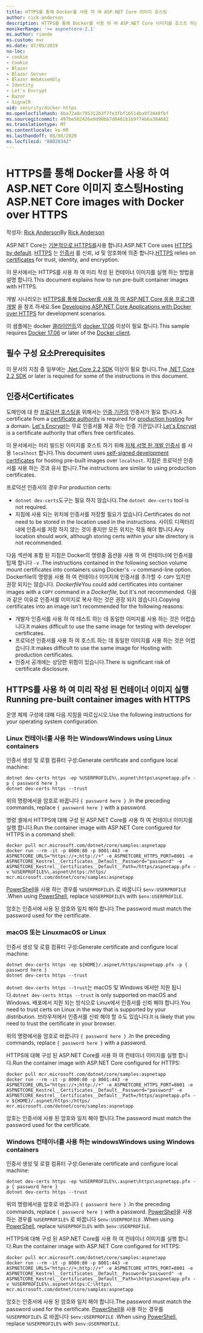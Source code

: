 ```yaml
---
title: HTTPS를 통해 Docker를 사용 하 여 ASP.NET Core 이미지 호스팅
author: rick-anderson
description: HTTPS를 통해 Docker를 사용 하 여 ASP.NET Core 이미지를 호스트 하는 방법을 알아봅니다.
monikerRange: '>= aspnetcore-2.1'
ms.author: riande
ms.custom: mvc
ms.date: 07/05/2019
no-loc:
- cookie
- Cookie
- Blazor
- Blazor Server
- Blazor WebAssembly
- Identity
- Let's Encrypt
- Razor
- SignalR
uid: security/docker-https
ms.openlocfilehash: bba72a8c795312b3f7fe3fbf16514ba9f2448fbf
ms.sourcegitcommit: 497be502426e9d90bb7d0401b1b9f74b6a384682
ms.translationtype: MT
ms.contentlocale: ko-KR
ms.lasthandoff: 08/08/2020
ms.locfileid: "88020342"
---
```

# <a name="hosting-aspnet-core-images-with-docker-over-https"></a><span data-ttu-id="26a14-103">HTTPS를 통해 Docker를 사용 하 여 ASP.NET Core 이미지 호스팅</span><span class="sxs-lookup"><span data-stu-id="26a14-103">Hosting ASP.NET Core images with Docker over HTTPS</span></span>

<span data-ttu-id="26a14-104">작성자: [Rick Anderson](https://twitter.com/RickAndMSFT)</span><span class="sxs-lookup"><span data-stu-id="26a14-104">By [Rick Anderson](https://twitter.com/RickAndMSFT)</span></span>

<span data-ttu-id="26a14-105">ASP.NET Core는 [기본적으로 HTTPS를](/aspnet/core/security/enforcing-ssl)사용 합니다.</span><span class="sxs-lookup"><span data-stu-id="26a14-105">ASP.NET Core uses [HTTPS by default](/aspnet/core/security/enforcing-ssl).</span></span> <span data-ttu-id="26a14-106">[HTTPS](https://en.wikipedia.org/wiki/HTTPS) 는 [인증서](https://en.wikipedia.org/wiki/Public_key_certificate) 를 신뢰, id 및 암호화에 의존 합니다.</span><span class="sxs-lookup"><span data-stu-id="26a14-106">[HTTPS](https://en.wikipedia.org/wiki/HTTPS) relies on [certificates](https://en.wikipedia.org/wiki/Public_key_certificate) for trust, identity, and encryption.</span></span>

<span data-ttu-id="26a14-107">이 문서에서는 HTTPS를 사용 하 여 미리 작성 된 컨테이너 이미지를 실행 하는 방법을 설명 합니다.</span><span class="sxs-lookup"><span data-stu-id="26a14-107">This document explains how to run pre-built container images with HTTPS.</span></span>

<span data-ttu-id="26a14-108">개발 시나리오는 [HTTPS를 통해 Docker를 사용 하 여 ASP.NET Core 응용 프로그램 개발](https://github.com/dotnet/dotnet-docker/blob/master/samples/run-aspnetcore-https-development.md) 을 참조 하세요.</span><span class="sxs-lookup"><span data-stu-id="26a14-108">See [Developing ASP.NET Core Applications with Docker over HTTPS](https://github.com/dotnet/dotnet-docker/blob/master/samples/run-aspnetcore-https-development.md) for development scenarios.</span></span>

<span data-ttu-id="26a14-109">이 샘플에는 docker [클라이언트](https://www.docker.com/products/docker)의 [docker 17.06](https://docs.docker.com/release-notes/docker-ce) 이상이 필요 합니다.</span><span class="sxs-lookup"><span data-stu-id="26a14-109">This sample requires [Docker 17.06](https://docs.docker.com/release-notes/docker-ce) or later of the [Docker client](https://www.docker.com/products/docker).</span></span>

## <a name="prerequisites"></a><span data-ttu-id="26a14-110">필수 구성 요소</span><span class="sxs-lookup"><span data-stu-id="26a14-110">Prerequisites</span></span>

<span data-ttu-id="26a14-111">이 문서의 지침 중 일부에는 [.Net Core 2.2 SDK](https://dotnet.microsoft.com/download) 이상이 필요 합니다.</span><span class="sxs-lookup"><span data-stu-id="26a14-111">The [.NET Core 2.2 SDK](https://dotnet.microsoft.com/download) or later is required for some of the instructions in this document.</span></span>

## <a name="certificates"></a><span data-ttu-id="26a14-112">인증서</span><span class="sxs-lookup"><span data-stu-id="26a14-112">Certificates</span></span>

<span data-ttu-id="26a14-113">도메인에 대 한 [프로덕션 호스팅을](https://blogs.msdn.microsoft.com/webdev/2017/11/29/configuring-https-in-asp-net-core-across-different-platforms/) 위해서는 [인증 기관의](https://wikipedia.org/wiki/Certificate_authority) 인증서가 필요 합니다.</span><span class="sxs-lookup"><span data-stu-id="26a14-113">A certificate from a [certificate authority](https://wikipedia.org/wiki/Certificate_authority) is required for [production hosting](https://blogs.msdn.microsoft.com/webdev/2017/11/29/configuring-https-in-asp-net-core-across-different-platforms/) for a domain.</span></span> <span data-ttu-id="26a14-114">[Let's Encrypt](https://letsencrypt.org/)는 무료 인증서를 제공 하는 인증 기관입니다.</span><span class="sxs-lookup"><span data-stu-id="26a14-114">[Let's Encrypt](https://letsencrypt.org/) is a certificate authority that offers free certificates.</span></span>

<span data-ttu-id="26a14-115">이 문서에서는 미리 빌드된 이미지를 호스트 하기 위해 [자체 서명 된 개발 인증서](https://en.wikipedia.org/wiki/Self-signed_certificate) 를 사용 `localhost` 합니다.</span><span class="sxs-lookup"><span data-stu-id="26a14-115">This document uses [self-signed development certificates](https://en.wikipedia.org/wiki/Self-signed_certificate) for hosting pre-built images over `localhost`.</span></span> <span data-ttu-id="26a14-116">지침은 프로덕션 인증서를 사용 하는 것과 유사 합니다.</span><span class="sxs-lookup"><span data-stu-id="26a14-116">The instructions are similar to using production certificates.</span></span>

<span data-ttu-id="26a14-117">프로덕션 인증서의 경우:</span><span class="sxs-lookup"><span data-stu-id="26a14-117">For production certs:</span></span>

* <span data-ttu-id="26a14-118">`dotnet dev-certs`도구는 필요 하지 않습니다.</span><span class="sxs-lookup"><span data-stu-id="26a14-118">The `dotnet dev-certs` tool is not required.</span></span>
* <span data-ttu-id="26a14-119">지침에 사용 되는 위치에 인증서를 저장할 필요가 없습니다.</span><span class="sxs-lookup"><span data-stu-id="26a14-119">Certificates do not need to be stored in the location used in the instructions.</span></span> <span data-ttu-id="26a14-120">사이트 디렉터리 내에 인증서를 저장 하지 않는 것이 좋지만 모든 위치는 작동 해야 합니다.</span><span class="sxs-lookup"><span data-stu-id="26a14-120">Any location should work, although storing certs within your site directory is not recommended.</span></span>

<span data-ttu-id="26a14-121">다음 섹션에 포함 된 지침은 Docker의 명령줄 옵션을 사용 하 여 컨테이너에 인증서를 탑재 합니다 `-v` .</span><span class="sxs-lookup"><span data-stu-id="26a14-121">The instructions contained in the following section volume mount certificates into containers using Docker's `-v` command-line option.</span></span> <span data-ttu-id="26a14-122">Dockerfile의 명령을 사용 하 여 컨테이너 이미지에 인증서를 추가할 수 `COPY` 있지만 권장 되지는 않습니다. *Dockerfile*</span><span class="sxs-lookup"><span data-stu-id="26a14-122">You could add certificates into container images with a `COPY` command in a *Dockerfile*, but it's not recommended.</span></span> <span data-ttu-id="26a14-123">다음과 같은 이유로 인증서를 이미지로 복사 하는 것은 권장 되지 않습니다.</span><span class="sxs-lookup"><span data-stu-id="26a14-123">Copying certificates into an image isn't recommended for the following reasons:</span></span>

* <span data-ttu-id="26a14-124">개발자 인증서를 사용 하 여 테스트 하는 데 동일한 이미지를 사용 하는 것은 어렵습니다.</span><span class="sxs-lookup"><span data-stu-id="26a14-124">It makes difficult to use the same image for testing with developer certificates.</span></span>
* <span data-ttu-id="26a14-125">프로덕션 인증서를 사용 하 여 호스트 하는 데 동일한 이미지를 사용 하는 것은 어렵습니다.</span><span class="sxs-lookup"><span data-stu-id="26a14-125">It makes difficult to use the same image for Hosting with production certificates.</span></span>
* <span data-ttu-id="26a14-126">인증서 공개에는 상당한 위험이 있습니다.</span><span class="sxs-lookup"><span data-stu-id="26a14-126">There is significant risk of certificate disclosure.</span></span>

## <a name="running-pre-built-container-images-with-https"></a><span data-ttu-id="26a14-127">HTTPS를 사용 하 여 미리 작성 된 컨테이너 이미지 실행</span><span class="sxs-lookup"><span data-stu-id="26a14-127">Running pre-built container images with HTTPS</span></span>

<span data-ttu-id="26a14-128">운영 체제 구성에 대해 다음 지침을 따르십시오.</span><span class="sxs-lookup"><span data-stu-id="26a14-128">Use the following instructions for your operating system configuration.</span></span>

### <a name="windows-using-linux-containers"></a><span data-ttu-id="26a14-129">Linux 컨테이너를 사용 하는 Windows</span><span class="sxs-lookup"><span data-stu-id="26a14-129">Windows using Linux containers</span></span>

<span data-ttu-id="26a14-130">인증서 생성 및 로컬 컴퓨터 구성:</span><span class="sxs-lookup"><span data-stu-id="26a14-130">Generate certificate and configure local machine:</span></span>

```dotnetcli
dotnet dev-certs https -ep %USERPROFILE%\.aspnet\https\aspnetapp.pfx -p { password here }
dotnet dev-certs https --trust
```

<span data-ttu-id="26a14-131">위의 명령에서을 암호로 바꿉니다 `{ password here }` .</span><span class="sxs-lookup"><span data-stu-id="26a14-131">In the preceding commands, replace `{ password here }` with a password.</span></span>

<span data-ttu-id="26a14-132">명령 셸에서 HTTPS에 대해 구성 된 ASP.NET Core를 사용 하 여 컨테이너 이미지를 실행 합니다.</span><span class="sxs-lookup"><span data-stu-id="26a14-132">Run the container image with ASP.NET Core configured for HTTPS in a command shell:</span></span>

```console
docker pull mcr.microsoft.com/dotnet/core/samples:aspnetapp
docker run --rm -it -p 8000:80 -p 8001:443 -e ASPNETCORE_URLS="https://+;http://+" -e ASPNETCORE_HTTPS_PORT=8001 -e ASPNETCORE_Kestrel__Certificates__Default__Password="password" -e ASPNETCORE_Kestrel__Certificates__Default__Path=/https/aspnetapp.pfx -v %USERPROFILE%\.aspnet\https:/https/ mcr.microsoft.com/dotnet/core/samples:aspnetapp
```

<span data-ttu-id="26a14-133">[PowerShell](/powershell/scripting/overview)을 사용 하는 경우를 `%USERPROFILE%` 로 바꿉니다 `$env:USERPROFILE` .</span><span class="sxs-lookup"><span data-stu-id="26a14-133">When using [PowerShell](/powershell/scripting/overview), replace `%USERPROFILE%` with `$env:USERPROFILE`.</span></span>

<span data-ttu-id="26a14-134">암호는 인증서에 사용 된 암호와 일치 해야 합니다.</span><span class="sxs-lookup"><span data-stu-id="26a14-134">The password must match the password used for the certificate.</span></span>

### <a name="macos-or-linux"></a><span data-ttu-id="26a14-135">macOS 또는 Linux</span><span class="sxs-lookup"><span data-stu-id="26a14-135">macOS or Linux</span></span>

<span data-ttu-id="26a14-136">인증서 생성 및 로컬 컴퓨터 구성:</span><span class="sxs-lookup"><span data-stu-id="26a14-136">Generate certificate and configure local machine:</span></span>

```dotnetcli
dotnet dev-certs https -ep ${HOME}/.aspnet/https/aspnetapp.pfx -p { password here }
dotnet dev-certs https --trust
```

<span data-ttu-id="26a14-137">`dotnet dev-certs https --trust`는 macOS 및 Windows 에서만 지원 됩니다.</span><span class="sxs-lookup"><span data-stu-id="26a14-137">`dotnet dev-certs https --trust` is only supported on macOS and Windows.</span></span> <span data-ttu-id="26a14-138">배포에서 지원 되는 방식으로 Linux에서 인증서를 신뢰 해야 합니다.</span><span class="sxs-lookup"><span data-stu-id="26a14-138">You need to trust certs on Linux in the way that is supported by your distribution.</span></span> <span data-ttu-id="26a14-139">브라우저에서 인증서를 신뢰 해야 할 수도 있습니다.</span><span class="sxs-lookup"><span data-stu-id="26a14-139">It is likely that you need to trust the certificate in your browser.</span></span>

<span data-ttu-id="26a14-140">위의 명령에서을 암호로 바꿉니다 `{ password here }` .</span><span class="sxs-lookup"><span data-stu-id="26a14-140">In the preceding commands, replace `{ password here }` with a password.</span></span>

<span data-ttu-id="26a14-141">HTTPS에 대해 구성 된 ASP.NET Core를 사용 하 여 컨테이너 이미지를 실행 합니다.</span><span class="sxs-lookup"><span data-stu-id="26a14-141">Run the container image with ASP.NET Core configured for HTTPS:</span></span>

```console
docker pull mcr.microsoft.com/dotnet/core/samples:aspnetapp
docker run --rm -it -p 8000:80 -p 8001:443 -e ASPNETCORE_URLS="https://+;http://+" -e ASPNETCORE_HTTPS_PORT=8001 -e ASPNETCORE_Kestrel__Certificates__Default__Password="password" -e ASPNETCORE_Kestrel__Certificates__Default__Path=/https/aspnetapp.pfx -v ${HOME}/.aspnet/https:/https/ mcr.microsoft.com/dotnet/core/samples:aspnetapp
```

<span data-ttu-id="26a14-142">암호는 인증서에 사용 된 암호와 일치 해야 합니다.</span><span class="sxs-lookup"><span data-stu-id="26a14-142">The password must match the password used for the certificate.</span></span>

### <a name="windows-using-windows-containers"></a><span data-ttu-id="26a14-143">Windows 컨테이너를 사용 하는 windows</span><span class="sxs-lookup"><span data-stu-id="26a14-143">Windows using Windows containers</span></span>

<span data-ttu-id="26a14-144">인증서 생성 및 로컬 컴퓨터 구성:</span><span class="sxs-lookup"><span data-stu-id="26a14-144">Generate certificate and configure local machine:</span></span>

```dotnetcli
dotnet dev-certs https -ep %USERPROFILE%\.aspnet\https\aspnetapp.pfx -p { password here }
dotnet dev-certs https --trust
```

<span data-ttu-id="26a14-145">위의 명령에서을 암호로 바꿉니다 `{ password here }` .</span><span class="sxs-lookup"><span data-stu-id="26a14-145">In the preceding commands, replace `{ password here }` with a password.</span></span> <span data-ttu-id="26a14-146">[PowerShell](/powershell/scripting/overview)을 사용 하는 경우를 `%USERPROFILE%` 로 바꿉니다 `$env:USERPROFILE` .</span><span class="sxs-lookup"><span data-stu-id="26a14-146">When using [PowerShell](/powershell/scripting/overview), replace `%USERPROFILE%` with `$env:USERPROFILE`.</span></span>

<span data-ttu-id="26a14-147">HTTPS에 대해 구성 된 ASP.NET Core를 사용 하 여 컨테이너 이미지를 실행 합니다.</span><span class="sxs-lookup"><span data-stu-id="26a14-147">Run the container image with ASP.NET Core configured for HTTPS:</span></span>

```console
docker pull mcr.microsoft.com/dotnet/core/samples:aspnetapp
docker run --rm -it -p 8000:80 -p 8001:443 -e ASPNETCORE_URLS="https://+;http://+" -e ASPNETCORE_HTTPS_PORT=8001 -e ASPNETCORE_Kestrel__Certificates__Default__Password="password" -e ASPNETCORE_Kestrel__Certificates__Default__Path=\https\aspnetapp.pfx -v %USERPROFILE%\.aspnet\https:C:\https\ mcr.microsoft.com/dotnet/core/samples:aspnetapp
```

<span data-ttu-id="26a14-148">암호는 인증서에 사용 된 암호와 일치 해야 합니다.</span><span class="sxs-lookup"><span data-stu-id="26a14-148">The password must match the password used for the certificate.</span></span> <span data-ttu-id="26a14-149">[PowerShell](/powershell/scripting/overview)을 사용 하는 경우를 `%USERPROFILE%` 로 바꿉니다 `$env:USERPROFILE` .</span><span class="sxs-lookup"><span data-stu-id="26a14-149">When using [PowerShell](/powershell/scripting/overview), replace `%USERPROFILE%` with `$env:USERPROFILE`.</span></span>

